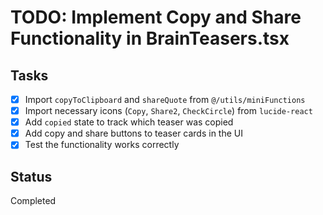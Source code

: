 # TODO: Implement Copy and Share Functionality in BrainTeasers.tsx

## Tasks
- [x] Import `copyToClipboard` and `shareQuote` from `@/utils/miniFunctions`
- [x] Import necessary icons (`Copy`, `Share2`, `CheckCircle`) from `lucide-react`
- [x] Add `copied` state to track which teaser was copied
- [x] Add copy and share buttons to teaser cards in the UI
- [x] Test the functionality works correctly

## Status
Completed
